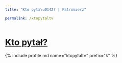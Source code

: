 ```yaml
---
title: "Kto pyta\u0142? | Patromierz"

permalink: /ktopytaltv
---
```


# [Kto pytał?](https://patronite.pl/ktopytaltv)

{% include profile.md name="ktopytaltv" prefix="k" %}
